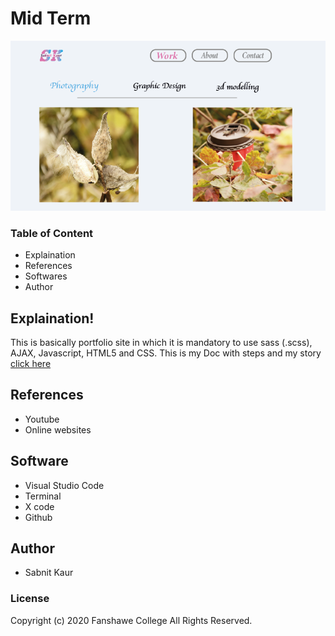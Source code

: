 # Mid Term

![project image](images/readme.png)

### Table of Content

* Explaination
* References
* Softwares
* Author

## Explaination!
 This is basically portfolio site in which it is mandatory to use sass (.scss), AJAX, Javascript, HTML5 and CSS.
 This is my Doc with steps and my story [click here](https://docs.google.com/document/d/1o7CUoC-u4E5WLST4wYdXIdamw_KW9m5aBDxqYKrXbv0/edit?usp=sharing)

## References
* Youtube
* Online websites

## Software
* Visual Studio Code
* Terminal
* X code
* Github

## Author
* Sabnit Kaur

### License
Copyright (c) 2020 Fanshawe College All Rights Reserved.







